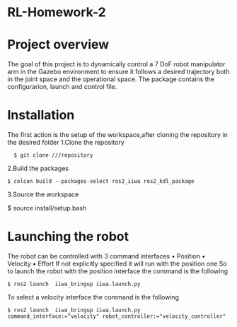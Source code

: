 # RL-Homework-2
# Project overview
The goal of this project is to dynamically control a 7 DoF robot manipulator arm in the Gazebo environment to ensure it follows a desired trajectory both in the joint space and the operational space. The package contains the configurarion, launch and control file.  
# Installation 
The first action is the setup of the workspace,after cloning the repository in the desired folder 
1.Clone the repository 

`  $ git clone ///repository`

2.Build the packages

`$ colcon build --packages-select ros2_iiwa ros2_kdl_package`

3.Source the workspace 

$  source install/setup.bash

# Launching the robot 
The robot can be controlled with 3 command interfaces
    • Position 
    • Velocity 
    • Effort 
If not explicitly specified it will run with the position one 
So to launch the robot with the position interface the command is the following 

`$ ros2 launch  iiwa_bringup iiwa.launch.py `

To select a velocity interface the command is the following 

`$ ros2 launch  iiwa_bringup iiwa.launch.py  command_interface:="velocity" robot_controller:="velocity_controller"`

